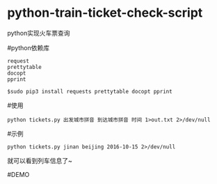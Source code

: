 # python-train-ticket-check-script
python实现火车票查询  

#python依赖库
```
request  
prettytable  
docopt  
pprint  
```

```
$sudo pip3 install requests prettytable docopt pprint
```

#使用
```
python tickets.py 出发城市拼音 到达城市拼音 时间 1>out.txt 2>/dev/null
```
#示例
```
python tickets.py jinan beijing 2016-10-15 2>/dev/null
```

就可以看到列车信息了~  

#DEMO
<img href="http://iridescent.com.cn/Reference/demo1.png"></img>
